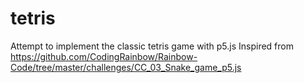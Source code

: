 # tetris
Attempt to implement the classic tetris game with p5.js Inspired from https://github.com/CodingRainbow/Rainbow-Code/tree/master/challenges/CC_03_Snake_game_p5.js
